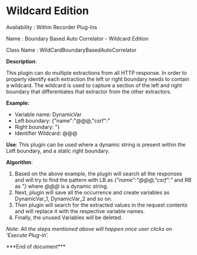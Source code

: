 # Wildcard Edition

Availability   : Within Recorder Plug-Ins

Name          : Boundary Based Auto Correlator - Wildcard Edition

Class Name  : WildCardBoundaryBasedAutoCorrelator

&#x20;

**Description**:

This plugin can do multiple extractions from all HTTP response. In order to properly identify each extraction the left or right boundary needs to contain a wildcard. The wildcard is used to capture a section of the left and right boundary that differentiates that extractor from the other extractors.

**Example:**

* Variable name: DynamicVar
* Left boundary: {"name":"@@@,"csrf":"
* Right boundary: "}
* Identifier Wildcard: @@@

&#x20;

**Use**: This plugin can be used where a dynamic string is present within the Left boundary, and a static right boundary.

&#x20;

**Algorithm**:

1. Based on the above example, the plugin will search all the responses and will try to find the pattern with LB as _{"name":"@@@,"csrf":"_ and RB as _"}_ where _@@@_ is a dynamic string.
2. Next, plugin will save all the occurrence and create variables as DynamicVar\_1, DynamicVar\_2 and so on.
3. Then plugin will search for the extracted values in the request contents and will replace it with the respective variable names.
4. Finally, the unused Variables will be deleted.

_Note: All the steps mentioned above will happen once user clicks on ‘Execute Plug-In’._

&#x20;

\*\*\*End of document\*\*\*
